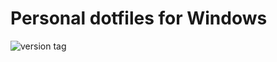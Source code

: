 # Personal dotfiles for Windows

![version tag](hhttps://img.shields.io/github/v/tag/IshiKakesuFun/dotfiles-win)
